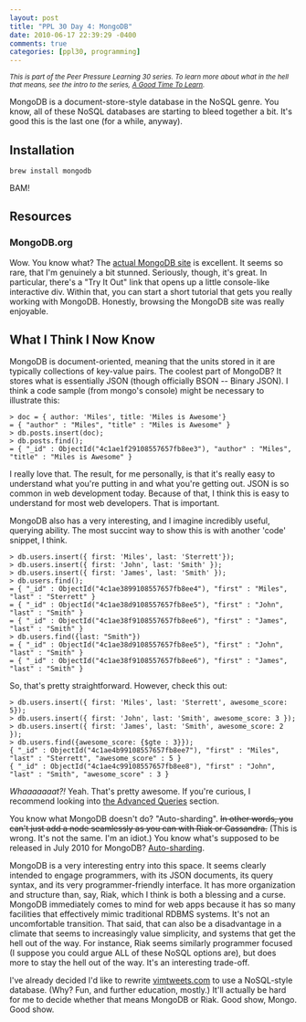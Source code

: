 ```yaml
---
layout: post
title: "PPL 30 Day 4: MongoDB"
date: 2010-06-17 22:39:29 -0400
comments: true
categories: [ppl30, programming]
---
```

<em><small>This is part of the Peer Pressure Learning 30 series. To learn more about what in the hell that means, see the intro to the series, [A Good Time To Learn](http://mileszs.com/blog/2010/06/13/a-good-time-to-learn.html).</small></em>

MongoDB is a document-store-style database  in the NoSQL genre. You know, all of these NoSQL databases are starting to bleed together a bit. It's good this is the last one (for a while, anyway).

## Installation ##

    brew install mongodb

BAM!

## Resources ##

### MongoDB.org ###

Wow. You know what? The [actual MongoDB site](http://www.mongodb.org/) is excellent. It seems so rare, that I'm genuinely a bit stunned. Seriously, though, it's great. In particular, there's a "Try It Out" link that opens up a little console-like interactive div. Within that, you can start a short tutorial that gets you really working with MongoDB. Honestly, browsing the MongoDB site was really enjoyable.

## What I Think I Now Know ##

MongoDB is document-oriented, meaning that the units stored in it are typically collections of key-value pairs. The coolest part of MongoDB? It stores what is essentially JSON (though officially BSON -- Binary JSON). I think a code sample (from mongo's console) might be necessary to illustrate this:

    > doc = { author: 'Miles', title: 'Miles is Awesome'}
    = { "author" : "Miles", "title" : "Miles is Awesome" }
    > db.posts.insert(doc);
    > db.posts.find();
    = { "_id" : ObjectId("4c1ae1f29108557657fb8ee3"), "author" : "Miles", "title" : "Miles is Awesome" }

I really love that. The result, for me personally, is that it's really easy to understand what you're putting in and what you're getting out. JSON is so common in web development today. Because of that, I think this is easy to understand for most web developers. That is important.

MongoDB also has a very interesting, and I imagine incredibly useful, querying ability. The most succint way to show this is with another 'code' snippet, I think.

    > db.users.insert({ first: 'Miles', last: 'Sterrett'});
    > db.users.insert({ first: 'John', last: 'Smith' });
    > db.users.insert({ first: 'James', last: 'Smith' });
    > db.users.find();
    = { "_id" : ObjectId("4c1ae3899108557657fb8ee4"), "first" : "Miles", "last" : "Sterrett" }
    = { "_id" : ObjectId("4c1ae38d9108557657fb8ee5"), "first" : "John", "last" : "Smith" }
    = { "_id" : ObjectId("4c1ae38f9108557657fb8ee6"), "first" : "James", "last" : "Smith" }
    > db.users.find({last: "Smith"})
    = { "_id" : ObjectId("4c1ae38d9108557657fb8ee5"), "first" : "John", "last" : "Smith" }
    = { "_id" : ObjectId("4c1ae38f9108557657fb8ee6"), "first" : "James", "last" : "Smith" }
 
 So, that's pretty straightforward. However, check this out:

    > db.users.insert({ first: 'Miles', last: 'Sterrett', awesome_score: 5});
    > db.users.insert({ first: 'John', last: 'Smith', awesome_score: 3 });
    > db.users.insert({ first: 'James', last: 'Smith', awesome_score: 2 });
    > db.users.find({awesome_score: {$gte : 3}});
    { "_id" : ObjectId("4c1ae4b99108557657fb8ee7"), "first" : "Miles", "last" : "Sterrett", "awesome_score" : 5 }
    { "_id" : ObjectId("4c1ae4c99108557657fb8ee8"), "first" : "John", "last" : "Smith", "awesome_score" : 3 }

_Whaaaaaaat?!_ Yeah. That's pretty awesome. If you're curious, I recommend looking into [the Advanced Queries](http://www.mongodb.org/display/DOCS/Advanced+Queries) section.

You know what MongoDB doesn't do? "Auto-sharding". <strike>In other words, you can't just add a node seamlessly as you can with Riak or Cassandra.</strike> (This is wrong. It's not the same. I'm an idiot.) You know what's supposed to be released in July 2010 for MongoDB? [Auto-sharding](http://www.mongodb.org/display/DOCS/Sharding).

MongoDB is a very interesting entry into this space. It seems clearly intended to engage programmers, with its JSON documents, its query syntax, and its very programmer-friendly interface. It has more organization and structure than, say, Riak, which I think is both a blessing and a curse. MongoDB immediately comes to mind for web apps because it has so many facilities that effectively mimic traditional RDBMS systems. It's not an uncomfortable transition. That said, that can also be a disadvantage in a climate that seems to increasingly value simplicity, and systems that get the hell out of the way. For instance, Riak seems similarly programmer focused (I suppose you could argue ALL of these NoSQL options are), but does more to stay the hell out of the way. It's an interesting trade-off.

I've already decided I'd like to rewrite [vimtweets.com](http://vimtweets.com) to use a NoSQL-style database. (Why? Fun, and further education, mostly.) It'll actually be hard for me to decide whether that means MongoDB or Riak. Good show, Mongo. Good show.
